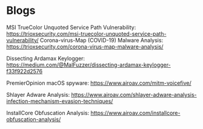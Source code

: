 # Blogs

MSI TrueColor Unquoted Service Path Vulnerability: https://trioxsecurity.com/msi-truecolor-unquoted-service-path-vulnerability/
Corona-virus-Map (COVID-19) Malware Analysis: https://trioxsecurity.com/corona-virus-map-malware-analysis/

Dissecting Ardamax Keylogger: https://medium.com/@MalFuzzer/dissecting-ardamax-keylogger-f33f922d2576

PremierOpinion macOS spyware: https://www.airoav.com/mitm-voicefive/

Shlayer Adware Analysis: https://www.airoav.com/shlayer-adware-analysis-infection-mechanism-evasion-techniques/

InstallCore Obfuscation Analysis: https://www.airoav.com/installcore-obfuscation-analysis/

